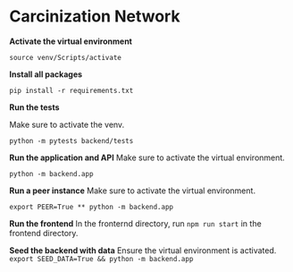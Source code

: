 # Carcinization Network
**Activate the virtual environment** 

```
source venv/Scripts/activate
```

**Install all packages**

```
pip install -r requirements.txt
```

**Run the tests**

Make sure to activate the venv.

```
python -m pytests backend/tests
```

**Run the application and API**
Make sure to activate the virtual environment.

```
python -m backend.app
```

**Run a peer instance**
Make sure to activate the virtual environment.

```
export PEER=True ** python -m backend.app
```

**Run the frontend**
In the fronternd directory, run ```npm run start``` in the frontend directory.

**Seed the backend with data**
Ensure the virtual environment is activated.
```export SEED_DATA=True && python -m backend.app```